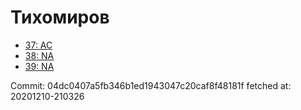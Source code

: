 # Тихомиров
- [37: AC](37.md)
- [38: NA](38.md)
- [39: NA](39.md)

Commit: 04dc0407a5fb346b1ed1943047c20caf8f48181f
 fetched at: 20201210-210326
